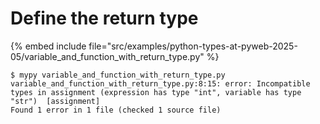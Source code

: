 # Define the return type

{% embed include file="src/examples/python-types-at-pyweb-2025-05/variable_and_function_with_return_type.py" %}

```
$ mypy variable_and_function_with_return_type.py
variable_and_function_with_return_type.py:8:15: error: Incompatible types in assignment (expression has type "int", variable has type "str")  [assignment]
Found 1 error in 1 file (checked 1 source file)
```


